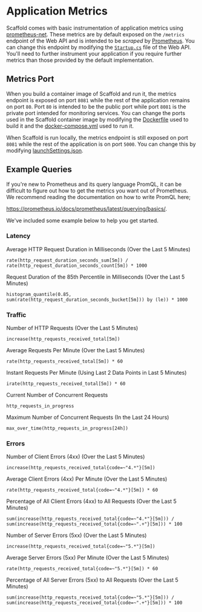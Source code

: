 # Application Metrics

Scaffold comes with basic instrumentation of application metrics using [prometheus-net](https://github.com/prometheus-net/prometheus-net). These metrics are by default exposed on the `/metrics` endpoint of the Web API and is intended to be _scraped_ by [Prometheus](https://prometheus.io/). You can change this endpoint by modifying the [`Startup.cs`](../Sources/Scaffold.WebApi/Startup.cs) file of the Web API. You'll need to further instrument your application if you require further metrics than those provided by the default implementation.

## Metrics Port

When you build a container image of Scaffold and run it, the metrics endpoint is exposed on port `8081` while the rest of the application remains on port `80`. Port `80` is intended to be the public port while port `8081` is the private port intended for monitoring services. You can change the ports used in the Scaffold container image by modifying the [Dockerfile](../Sources/Scaffold.WebApi/Dockerfile) used to build it and the [docker-compose.yml](../docker-compose.yml) used to run it.

When Scaffold is run locally, the metrics endpoint is still exposed on port `8081` while the rest of the application is on port `5000`. You can change this by modifying [launchSettings.json](../Sources/Scaffold.WebApi/Properties/launchSettings.json).

## Example Queries

If you're new to Prometheus and its query language PromQL, it can be difficult to figure out how to get the metrics you want out of Prometheus. We recommend reading the documentation on how to write PromQL here;

<https://prometheus.io/docs/prometheus/latest/querying/basics/>.

We've included some example below to help you get started.

### Latency

Average HTTP Request Duration in Milliseconds (Over the Last 5 Minutes)

    rate(http_request_duration_seconds_sum[5m]) /
    rate(http_request_duration_seconds_count[5m]) * 1000

Request Duration of the 85th Percentile in Milliseconds (Over the Last 5 Minutes)

    histogram_quantile(0.85, sum(rate(http_request_duration_seconds_bucket[5m])) by (le)) * 1000

### Traffic

Number of HTTP Requests (Over the Last 5 Minutes)

    increase(http_requests_received_total[5m])

Average Requests Per Minute (Over the Last 5 Minutes)

    rate(http_requests_received_total[5m]) * 60

Instant Requests Per Minute (Using Last 2 Data Points in Last 5 Minutes)

    irate(http_requests_received_total[5m]) * 60

Current Number of Concurrent Requests

    http_requests_in_progress

Maximum Number of Concurrent Requests (In the Last 24 Hours)

    max_over_time(http_requests_in_progress[24h])

### Errors

Number of Client Errors (4xx) (Over the Last 5 Minutes)

    increase(http_requests_received_total{code=~"4.*"}[5m])

Average Client Errors (4xx) Per Minute (Over the Last 5 Minutes)

    rate(http_requests_received_total{code=~"4.*"}[5m]) * 60

Percentage of All Client Errors (4xx) to All Requests (Over the Last 5 Minutes)

    sum(increase(http_requests_received_total{code=~"4.*"}[5m])) /
    sum(increase(http_requests_received_total{code=~".+"}[5m])) * 100

Number of Server Errors (5xx) (Over the Last 5 Minutes)

    increase(http_requests_received_total{code=~"5.*"}[5m])

Average Server Errors (5xx) Per Minute (Over the Last 5 Minutes)

    rate(http_requests_received_total{code=~"5.*"}[5m]) * 60

Percentage of All Server Errors (5xx) to All Requests (Over the Last 5 Minutes)

    sum(increase(http_requests_received_total{code=~"5.*"}[5m])) /
    sum(increase(http_requests_received_total{code=~".+"}[5m])) * 100
